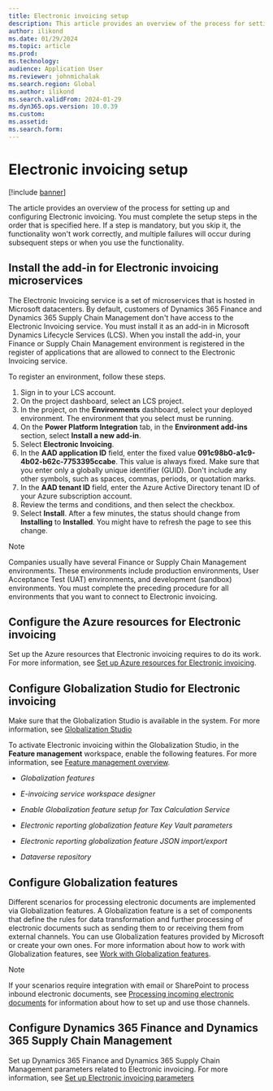 ```yaml
---
title: Electronic invoicing setup
description: This article provides an overview of the process for setting up and configuring Electronic invoicing.
author: ilikond
ms.date: 01/29/2024
ms.topic: article
ms.prod: 
ms.technology: 
audience: Application User
ms.reviewer: johnmichalak
ms.search.region: Global
ms.author: ilikond
ms.search.validFrom: 2024-01-29
ms.dyn365.ops.version: 10.0.39
ms.custom: 
ms.assetid: 
ms.search.form: 
---
```


# Electronic invoicing setup

[!include [banner](../../includes/banner.md)]

The article provides an overview of the process for setting up and configuring Electronic invoicing. You must complete the setup steps in the order that is specified here. If a step is mandatory, but you skip it, the functionality won't work correctly, and multiple failures will occur during subsequent steps or when you use the functionality. 

## Install the add-in for Electronic invoicing microservices

The Electronic Invoicing service is a set of microservices that is hosted in Microsoft datacenters. By default, customers of Dynamics 365 Finance and Dynamics 365 Supply Chain Management don't have access to the Electronic Invoicing service. You must install it as an add-in in Microsoft Dynamics Lifecycle Services (LCS). When you install the add-in, your Finance or Supply Chain Management environment is registered in the register of applications that are allowed to connect to the Electronic Invoicing service.

To register an environment, follow these steps.

1. Sign in to your LCS account.
2. On the project dashboard, select an LCS project.
2. In the project, on the **Environments** dashboard, select your deployed environment. The environment that you select must be running.
3. On the **Power Platform Integration** tab, in the **Environment add-ins** section, select **Install a new add-in**.
4. Select **Electronic Invoicing**.
5. In the **AAD application ID** field, enter the fixed value **091c98b0-a1c9-4b02-b62c-7753395ccabe**. This value is always fixed. Make sure that you enter only a globally unique identifier (GUID). Don't include any other symbols, such as spaces, commas, periods, or quotation marks.
6. In the **AAD tenant ID** field, enter the Azure Active Directory tenant ID of your Azure subscription account.
7. Review the terms and conditions, and then select the checkbox.
8. Select **Install**. After a few minutes, the status should change from **Installing** to **Installed**. You might have to refresh the page to see this change.

> [!NOTE]
> Companies usually have several Finance or Supply Chain Management environments. These environments include production environments, User Acceptance Test (UAT) environments, and development (sandbox) environments. You must complete the preceding procedure for all environments that you want to connect to Electronic invoicing.

## Configure the Azure resources for Electronic invoicing

Set up the Azure resources that Electronic invoicing requires to do its work. For more information, see [Set up Azure resources for Electronic invoicing](e-invoicing-set-up-azure-resources.md).

## Configure Globalization Studio for Electronic invoicing

Make sure that the Globalization Studio is available in the system. For more information, see [Globalization Studio](globalization-studio-overview.md)

To activate Electronic invoicing within the Globalization Studio, in the **Feature management** workspace, enable the following features. For more information, see [Feature management overview](../../../fin-ops-core/fin-ops/get-started/feature-management/feature-management-overview.md).

 - *Globalization features*
 
 - *E-invoicing service workspace designer*
 
 - *Enable Globalization feature setup for Tax Calculation Service*
 
 - *Electronic reporting globalization feature Key Vault parameters*
 
 - *Electronic reporting globalization feature JSON import/export*
 
 - *Dataverse repository*

## Configure Globalization features

Different scenarios for processing electronic documents are implemented via Globalization features. A Globalization feature is a set of components that define the rules for data transformation and further processing of electronic documents such as sending them to or receiving them from external channels. You can use Globalization features provided by Microsoft or create your own ones. For more information about how to work with Globalization features, see [Work with Globalization features](e-invoicing-working-globalization-features.md).

> [!NOTE]
> If your scenarios require integration with email or SharePoint to process inbound electronic documents, see [Processing incoming electronic documents](e-invoicing-process-incoming-electronic-documents.md) for information about how to set up and use those channels.

## Configure Dynamics 365 Finance and Dynamics 365 Supply Chain Management

Set up Dynamics 365 Finance and Dynamics 365 Supply Chain Management parameters related to Electronic invoicing. For more information, see [Set up Electronic invoicing parameters](GS-e-invoicing-set-up-parameters.md)

